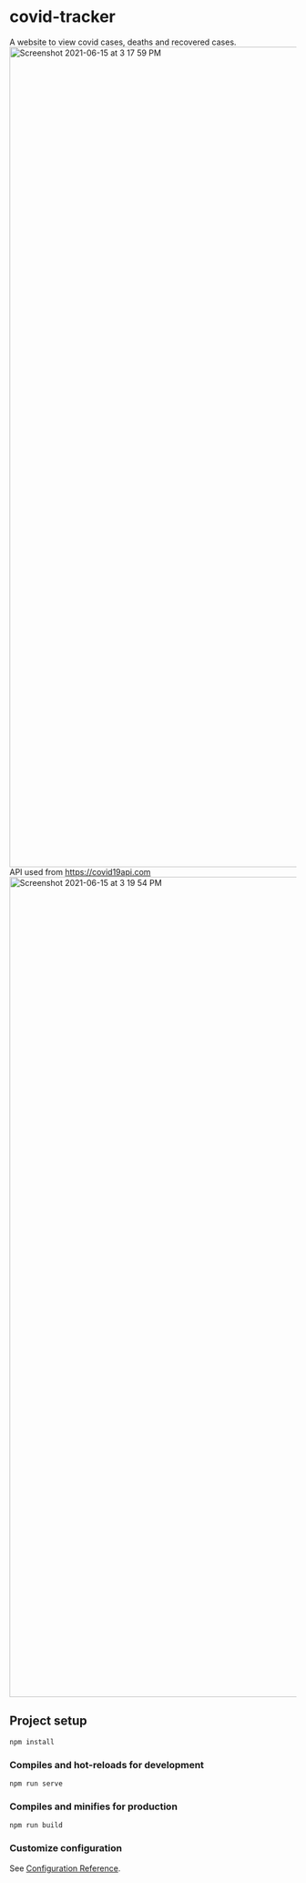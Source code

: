
# covid-tracker
A website to view covid cases, deaths and recovered cases.
<img width="1440" alt="Screenshot 2021-06-15 at 3 17 59 PM" src="https://user-images.githubusercontent.com/71606419/122032418-3d0ae700-cded-11eb-81b6-373d069297e2.png">
API used from https://covid19api.com
<img width="1440" alt="Screenshot 2021-06-15 at 3 19 54 PM" src="https://user-images.githubusercontent.com/71606419/122032490-4dbb5d00-cded-11eb-9498-70f391f7ea31.png">


## Project setup
```
npm install
```

### Compiles and hot-reloads for development
```
npm run serve
```

### Compiles and minifies for production
```
npm run build
```

### Customize configuration
See [Configuration Reference](https://cli.vuejs.org/config/).
